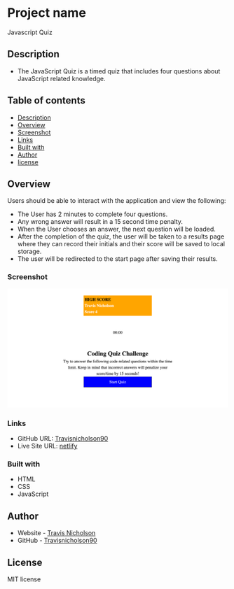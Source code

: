 # Project name

Javascript Quiz

## Description
- The JavaScript Quiz is a timed quiz that includes four questions about JavaScript related knowledge.


## Table of contents
  - [Description](#description)
  - [Overview](#overview)
  - [Screenshot](#screenshot)
  - [Links](#links)
  - [Built with](#built-with)
  - [Author](#author)
  - [license](#license)

## Overview
Users should be able to interact with the application and view the following:

- The User has 2 minutes to complete four questions.
- Any wrong answer will result in a 15 second time penalty.
- When the User chooses an answer, the next question will be loaded. 
- After the completion of the quiz, the user will be taken to a results page where they can record their initials and their score will be saved to local storage.
- The user will be redirected to the start page after saving their results.

### Screenshot
 ![](/assets/images/quiz-app-screenshot.png)
### Links

- GitHub URL: [Travisnicholson90](https://github.com/Travisnicholson90/quiz-app-usyd)
- Live Site URL: [netlify](https://thunderous-tanuki-9f6fbb.netlify.app)

### Built with

- HTML
- CSS
- JavaScript
## Author

- Website - [Travis Nicholson](https://travisnicholson.netlify.app)
- GitHub - [Travisnicholson90](https://github.com/Travisnicholson90)

## License

MIT license

